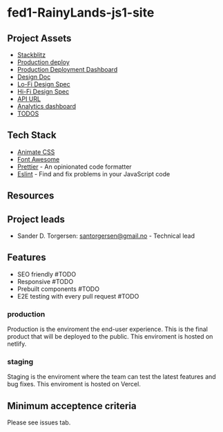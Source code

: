 # fed1-RainyLands-js1-site

## Project Assets

- [Stackblitz](https://stackblitz.com/~/github.com/S3ak/fed1-js1-jackets-e-commerce-site-vanilla)
- [Production deploy](https://rainylands.netlify.app/)
- [Production Deployment Dashboard](https://app.netlify.com/sites/rainylands/overview)
- [Design Doc]()
- [Lo-Fi Design Spec]()
- [Hi-Fi Design Spec]()
- [API URL](https://docs.noroff.dev/docs/v2/e-commerce/rainy-days)
- [Analytics dashboard](#TODO:@SanderTorg)
- [TODOS](https://github.com/SanderTorg/fed1-rainylands-js1/issues)

## Tech Stack

- [Animate CSS](https://animate.style/)
- [Font Awesome](https://fontawesome.com/search?ic=free)
- [Prettier](https://prettier.io/) - An opinionated code formatter
- [Eslint](https://eslint.org/) - Find and fix problems in your JavaScript code

## Resources

## Project leads

- Sander D. Torgersen: <santorgersen@gmail.no> - Technical lead

## Features

- SEO friendly #TODO
- Responsive #TODO
- Prebuilt components #TODO
- E2E testing with every pull request #TODO

### production

Production is the enviroment the end-user experience. This is the final product that will be deployed to the public. This enviroment is hosted on netlify.

### staging

Staging is the enviroment where the team can test the latest features and bug fixes. This enviroment is hosted on Vercel.

## Minimum acceptence criteria

Please see issues tab.
